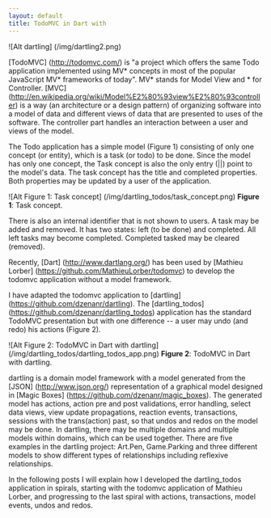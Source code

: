 ```yaml
---
layout: default
title: TodoMVC in Dart with
---
```


![Alt dartling] (/img/dartling2.png)

[TodoMVC] (http://todomvc.com/) is "a project which offers the same Todo application implemented using MV* concepts in most of the popular JavaScript MV* frameworks of today". MV* stands for Model View and * for Controller. [MVC] (http://en.wikipedia.org/wiki/Model%E2%80%93view%E2%80%93controller) is a way (an architecture or a design pattern) of organizing software into a model of data and different views of data that are presented to uses of the software. The controller part handles an interaction between a user and views of the model. 

The Todo application has a simple model (Figure 1) consisting of only one concept (or entity), which is a task (or todo) to be done. Since the model has only one concept, the Task concept is also the only entry (||) point to the model's data. The task concept has the title and completed properties. Both properties may be updated by a user of the application.

![Alt Figure 1: Task concept] (/img/dartling_todos/task_concept.png)
**Figure 1**: Task concept.

There is also an internal identifier that is not shown to users. A task may be added and removed. It has two states: left (to be done) and completed. All left tasks may become completed. Completed tasked may be cleared (removed).

Recently, [Dart] (http://www.dartlang.org/) has been used by [Mathieu Lorber] (https://github.com/MathieuLorber/todomvc) to develop the todomvc application without a model framework.

I have adapted the todomvc application to [dartling] (https://github.com/dzenanr/dartling). The [dartling_todos] (https://github.com/dzenanr/dartling_todos) application has the standard TodoMVC presentation but with one difference -- a user may undo (and redo) his actions (Figure 2).

![Alt Figure 2: TodoMVC in Dart with dartling] (/img/dartling_todos/dartling_todos_app.png)
**Figure 2**: TodoMVC in Dart with dartling.

dartling is a domain model framework with a model generated from the [JSON] (http://www.json.org/) representation of a graphical model designed in [Magic Boxes] (https://github.com/dzenanr/magic_boxes). The generated model has actions, action pre and post validations, error handling, select data views, view update propagations, reaction events, transactions, sessions with the trans(action) past, so that undos and redos on the model may be done. In dartling, there may be multiple domains and multiple models within domains, which can be used together. There are five examples in the dartling project: Art.Pen, Game.Parking and three different models to show different types of relationships including reflexive relationships.

In the following posts I will explain how I developed the dartling_todos application in spirals, starting with the todomvc application of Mathieu Lorber, and progressing to the last spiral with actions, transactions, model events, undos and redos.
